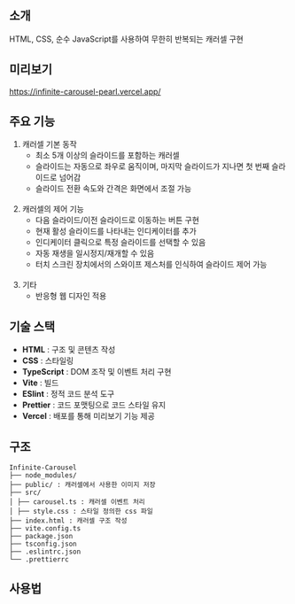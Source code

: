 ## 소개

HTML, CSS, 순수 JavaScript를 사용하여 무한히 반복되는 캐러셀 구현

## 미리보기

https://infinite-carousel-pearl.vercel.app/

## 주요 기능

1. 캐러셀 기본 동작
   - 최소 5개 이상의 슬라이드를 포함하는 캐러셀
   - 슬라이드는 자동으로 좌우로 움직이며, 마지막 슬라이드가 지나면 첫 번째 슬라이드로 넘어감
   - 슬라이드 전환 속도와 간격은 화면에서 조절 가능 <br/><br/>
2. 캐러셀의 제어 기능
   - 다음 슬라이드/이전 슬라이드로 이동하는 버튼 구현
   - 현재 활성 슬라이드를 나타내는 인디케이터를 추가
   - 인디케이터 클릭으로 특정 슬라이드를 선택할 수 있음
   - 자동 재생을 일시정지/재개할 수 있음
   - 터치 스크린 장치에서의 스와이프 제스처를 인식하여 슬라이드 제어 가능<br/><br/>
3. 기타
   - 반응형 웹 디자인 적용

## 기술 스택

- **HTML** : 구조 및 콘텐츠 작성
- **CSS** : 스타일링
- **TypeScript** : DOM 조작 및 이벤트 처리 구현
- **Vite** : 빌드
- **ESlint** : 정적 코드 분석 도구
- **Prettier** : 코드 포맷팅으로 코드 스타일 유지
- **Vercel** : 배포를 통해 미리보기 기능 제공

## 구조

```
Infinite-Carousel
├── node_modules/
├── public/ : 캐러셀에서 사용한 이미지 저장
├── src/
│ ├── carousel.ts : 캐러셀 이벤트 처리
│ ├── style.css : 스타일 정의한 css 파일
├── index.html : 캐러셀 구조 작성
├── vite.config.ts
├── package.json
├── tsconfig.json
├── .eslintrc.json
└── .prettierrc
```

## 사용법
